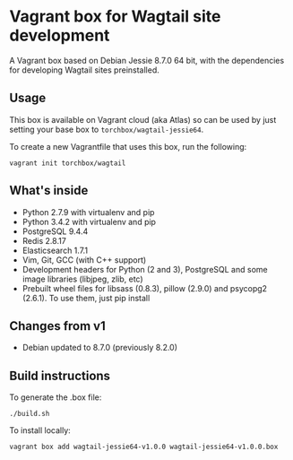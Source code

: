 Vagrant box for Wagtail site development
========================================

A Vagrant box based on Debian Jessie 8.7.0 64 bit, with the dependencies for developing Wagtail sites preinstalled.

Usage
-----

This box is available on Vagrant cloud (aka Atlas) so can be used by just setting your base box to ``torchbox/wagtail-jessie64``.

To create a new Vagrantfile that uses this box, run the following:

```
vagrant init torchbox/wagtail
```

What's inside
-------------

 - Python 2.7.9 with virtualenv and pip
 - Python 3.4.2 with virtualenv and pip
 - PostgreSQL 9.4.4
 - Redis 2.8.17
 - Elasticsearch 1.7.1
 - Vim, Git, GCC (with C++ support)
 - Development headers for Python (2 and 3), PostgreSQL and some image libraries (libjpeg, zlib, etc)
 - Prebuilt wheel files for libsass (0.8.3), pillow (2.9.0) and psycopg2 (2.6.1). To use them, just pip install

Changes from v1
---------------

 - Debian updated to 8.7.0 (previously 8.2.0)


Build instructions
------------------

To generate the .box file:

    ./build.sh

To install locally:

    vagrant box add wagtail-jessie64-v1.0.0 wagtail-jessie64-v1.0.0.box
